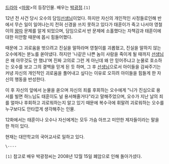 [드라마](%EB%93%9C%EB%9D%BC%EB%A7%88.md) <[마왕](%EB%A7%88%EC%99%95.md)>의
등장인물. 배우는 [박광정](%EB%B0%95%EA%B4%91%EC%A0%95.md).`[1]`

12년 전 사건 당시 오수의 담임[선생님](%EC%84%A0%EC%83%9D%EB%8B%98.md)이었다. 하지만 자신의 개인적인
사정들로인해 반에서 무슨 일이 일어나는지 전혀 신경을 쓰지 못하고 있다가 태훈이가 죽고 나서야 영철이의
[왕따](%EC%99%95%EB%94%B0.md) 문제를 알게 되었으며, 담임으로서 반 문제에 소홀했다는 자책감과 태훈이에 대한 미안함
때문에 몹시 힘들어했다.

때문에 그 괴로움을 벗으려고 진실을 말하라며 영철이를 괴롭혔고, 진실을 말하지 않는 오수에게는 분노를 쏟아냈다. 하지만 '나같은 나쁜 놈이
사람을 죽이게 될 때까지 [선생님](%EC%84%A0%EC%83%9D%EB%8B%98.md)은 왜 아무것도 안 했냐'며 진짜 고의로
그런 게 아닌데 왜 안 믿어주냐고 눈물로 호소하는 오수를 보고 그의 결백을 믿게 된 듯 하며, 그 후
[선생님](%EC%84%A0%EC%83%9D%EB%8B%98.md)으로서 아이들을 감싸주기는커녕 자신의 개인적인 괴로움을 풀어내고
싶다는 이유로 오히려 아이들을 힘들게 한 자신의 행동을 반성한다.

이 후 자신의 앞에서 눈물을 쏟으며 자신의 죄를 후회하는 오수에게 "니가 진심으로 용서를 빌면 하느님도 태훈이도 널 용서해줄거다"라고
말해주었으며, 오수가 지난 날의 죄를 얼마나 후회하고 괴로워하는지 알고 있기 때문에 복수극에 휘말려 괴로워하는 오수를 누구보다도 안타깝게
생각해주는 인물.  

12화에서는 태훈이나 오수나 자신에게는 모두 가슴 아프고 미안한 제자들이라는 말을 한 적이 있다.  

현재는 대안학교의 국어교사로 일하고 있다.  

`\----`

`[1]` 참고로 배우 박광정씨는 2008년 12월 15일 폐암으로 인해 돌아가셨다.

